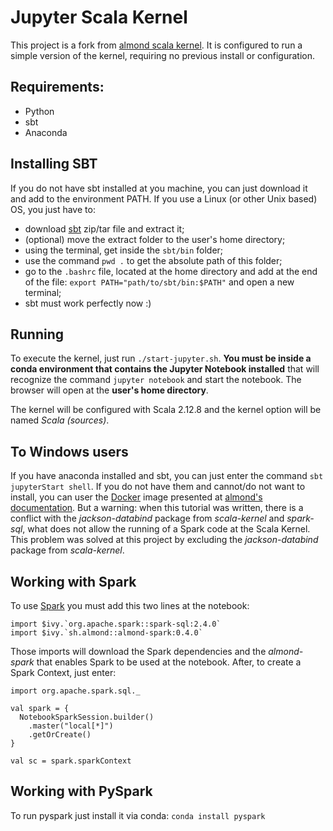 # Jupyter Scala Kernel

This project is a fork from [almond scala kernel](https://almond.sh/). It is configured to run a simple version of the kernel, requiring no previous install or configuration.

## Requirements:

* Python
* sbt
* Anaconda

## Installing SBT
If you do not have sbt installed at you machine, you can just download it and add to the environment PATH. If you use a Linux (or other Unix based) OS, you just have to:
* download [sbt](https://www.scala-sbt.org/download.html) zip/tar file and extract it;
* (optional) move the extract folder to the user's home directory;
* using the terminal, get inside the ```sbt/bin``` folder;
* use the command ```pwd .``` to get the absolute path of this folder;
* go to the ```.bashrc``` file, located at the home directory and add at the end of the file: ```export PATH="path/to/sbt/bin:$PATH"``` and open a new terminal;
* sbt must work perfectly now :)

## Running

To execute the kernel, just run ```./start-jupyter.sh```. **You must be inside a conda environment that contains the Jupyter Notebook installed** that will recognize the command ```jupyter notebook``` and start the notebook. The browser will open at the **user's home directory**.

The kernel will be configured with Scala 2.12.8 and the kernel option will be named *Scala (sources)*.

## To Windows users
If you have anaconda installed and sbt, you can just enter the command ```sbt jupyterStart shell```. If you do not have them and cannot/do not want to install, you can user the [Docker](https://www.docker.com/) image presented at [almond's documentation](https://almond.sh/docs/try-docker). But a warning: when this tutorial was written, there is a conflict with the *jackson-databind* package from *scala-kernel* and *spark-sql*, what does not allow the running of a Spark code at the Scala Kernel. This problem was solved at this project by excluding the *jackson-databind* package from *scala-kernel*.

## Working with Spark

To use [Spark]([https://spark.apache.org/](https://spark.apache.org/)) you must add this two lines at the notebook:
```
import $ivy.`org.apache.spark::spark-sql:2.4.0`
import $ivy.`sh.almond::almond-spark:0.4.0`
```

Those imports will download the Spark dependencies and the *almond-spark* that enables Spark to be used at the notebook. After, to create a Spark Context, just enter:
```
import org.apache.spark.sql._

val spark = {
  NotebookSparkSession.builder()
    .master("local[*]")
    .getOrCreate()
}

val sc = spark.sparkContext
```

## Working with PySpark

To run pyspark just install it via conda: ```conda install pyspark```

